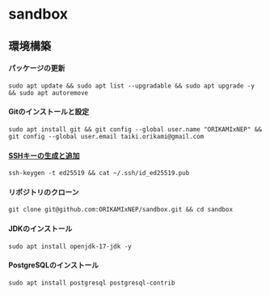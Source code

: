 # sandbox
## 環境構築
#### パッケージの更新
```console
sudo apt update && sudo apt list --upgradable && sudo apt upgrade -y && sudo apt autoremove
```
#### Gitのインストールと設定
```console
sudo apt install git && git config --global user.name "ORIKAMIxNEP" && git config --global user.email taiki.orikami@gmail.com
```
#### [SSHキーの生成と追加](https://github.com/settings/ssh/new)
```console
ssh-keygen -t ed25519 && cat ~/.ssh/id_ed25519.pub
```
#### リポジトリのクローン
```console
git clone git@github.com:ORIKAMIxNEP/sandbox.git && cd sandbox
```
#### JDKのインストール
```console
sudo apt install openjdk-17-jdk -y
```
#### PostgreSQLのインストール
```console
sudo apt install postgresql postgresql-contrib
```
